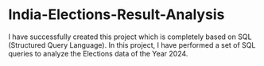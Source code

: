 # India-Elections-Result-Analysis

I have successfully created this project which is completely based on SQL (Structured Query Language).
In this project, I have performed a set of SQL queries to analyze the Elections data of the Year 2024. 
